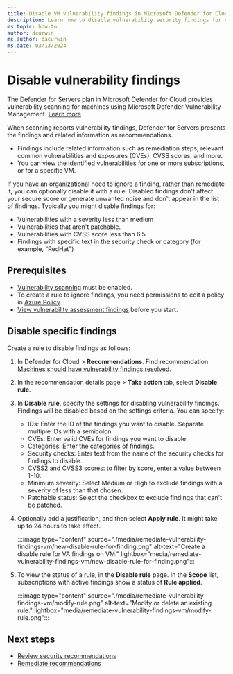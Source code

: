 ```yaml
---
title: Disable VM vulnerability findings in Microsoft Defender for Cloud
description: Learn how to disable vulnerability security findings for VMs in Microsoft Defender for Cloud
ms.topic: how-to
author: dcurwin
ms.author: dacurwin
ms.date: 03/13/2024
---
```


# Disable vulnerability findings

The Defender for Servers plan in Microsoft Defender for Cloud provides vulnerability scanning for machines using Microsoft Defender Vulnerability Management. [Learn more](auto-deploy-vulnerability-assessment.md)

When scanning reports vulnerability findings, Defender for Servers presents the findings and related information as recommendations.

- Findings include related information such as remediation steps, relevant common vulnerabilities and exposures (CVEs), CVSS scores, and more.
- You can view the identified vulnerabilities for one or more subscriptions, or for a specific VM.

If you have an organizational need to ignore a finding, rather than remediate it, you can optionally disable it with a rule. Disabled findings don't affect your secure score or generate unwanted noise and don't appear in the list of findings. Typically you might disable findings for:

- Vulnerabilities with a severity less than medium
- Vulnerabilities that aren't patchable.
- Vulnerabilities with CVSS score less than 6.5
- Findings with specific text in the security check or category (for example, “RedHat”)

## Prerequisites

- [Vulnerability scanning](auto-deploy-vulnerability-assessment.md) must be enabled.
- To create a rule to ignore findings, you need permissions to edit a policy in [Azure Policy](/azure/governance/policy/overview#azure-rbac-permissions-in-azure-policy).
- [View vulnerability assessment findings](auto-deploy-vulnerability-assessment.md) before you start.


## Disable specific findings

Create a rule to disable findings as follows:

1. In Defender for Cloud > **Recommendations**. Find recommendation [Machines should have vulnerability findings resolved](https://portal.azure.com/#blade/Microsoft_Azure_Security/RecommendationsBlade/assessmentKey/1195afff-c881-495e-9bc5-1486211ae03f).
1. In the recommendation details page > **Take action** tab, select **Disable rule**.
1. In **Disable rule**, specify the settings for disabling vulnerability findings. Findings will be disabled based on the settings criteria. You can specify:

    - IDs: Enter the ID of the findings you want to disable. Separate multiple IDs with a semicolon
    - CVEs: Enter valid CVEs for findings you want to disable. 
    - Categories: Enter the categories of findings. 
    - Security checks: Enter text from the name of the security checks for findings to disable.
    - CVSS2 and CVSS3 scores: to filter by score, enter a value between 1-10.
    - Minimum severity: Select Medium or High to exclude findings with a severity of less than that chosen.
    - Patchable status: Select the checkbox to exclude findings that can't be patched.
    
1. Optionally add a justification, and then select **Apply rule**. It might take up to 24 hours to take effect.

    :::image type="content" source="./media/remediate-vulnerability-findings-vm/new-disable-rule-for-finding.png" alt-text="Create a disable rule for VA findings on VM."  lightbox="media/remediate-vulnerability-findings-vm/new-disable-rule-for-finding.png":::

1. To view the status of a rule, in the **Disable rule** page. In the **Scope** list, subscriptions with active findings show a status of **Rule applied**.


     :::image type="content" source="./media/remediate-vulnerability-findings-vm/modify-rule.png" alt-text="Modify or delete an existing rule."  lightbox="media/remediate-vulnerability-findings-vm/modify-rule.png":::



## Next steps

- [Review security recommendations](review-security-recommendations.md)
- [Remediate recommendations](implement-security-recommendations.md)
